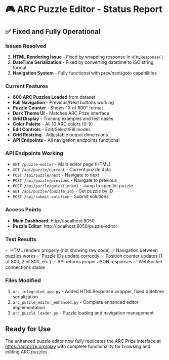 # 🎮 ARC Puzzle Editor - Status Report

## ✅ Fixed and Fully Operational

### Issues Resolved
1. **HTML Rendering Issue** - Fixed by wrapping response in `HTMLResponse()`
2. **DateTime Serialization** - Fixed by converting datetime to ISO string format
3. **Navigation System** - Fully functional with prev/next/goto capabilities

### Current Features
- **800 ARC Puzzles Loaded** from dataset
- **Full Navigation** - Previous/Next buttons working
- **Puzzle Counter** - Shows "X of 800" format
- **Dark Theme UI** - Matches ARC Prize interface
- **Grid Display** - Training examples and test cases
- **Color Palette** - All 10 ARC colors (0-9)
- **Edit Controls** - Edit/Select/Fill modes
- **Grid Resizing** - Adjustable output dimensions
- **API Endpoints** - All navigation endpoints functional

### API Endpoints Working
- `GET /puzzle-editor` - Main editor page (HTML)
- `GET /api/puzzle/current` - Current puzzle data
- `POST /api/puzzle/next` - Navigate to next
- `POST /api/puzzle/previous` - Navigate to previous  
- `POST /api/puzzle/goto/{index}` - Jump to specific puzzle
- `GET /api/puzzle/{puzzle_id}` - Get puzzle by ID
- `POST /api/submit-solution` - Submit solutions

### Access Points
- **Main Dashboard**: http://localhost:8050
- **Puzzle Editor**: http://localhost:8050/puzzle-editor

### Test Results
✅ HTML renders properly (not showing raw code)
✅ Navigation between puzzles works
✅ Puzzle IDs update correctly
✅ Position counter updates (1 of 800, 2 of 800, etc.)
✅ API returns proper JSON responses
✅ WebSocket connections stable

### Files Modified
1. `arc_integrated_app.py` - Added HTMLResponse wrapper, fixed datetime serialization
2. `arc_puzzle_editor_enhanced.py` - Complete enhanced editor implementation
3. `arc_puzzle_loader.py` - Puzzle loading and navigation management

## Ready for Use
The enhanced puzzle editor now fully replicates the ARC Prize interface at https://arcprize.org/play with complete functionality for browsing and editing ARC puzzles.